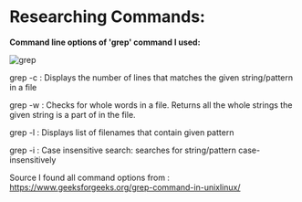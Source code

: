 # Researching Commands:

**Command line options of 'grep' command I used:**

![grep](https://github.com/gauravn17/cse-15l-lab-reports/assets/93863977/f553deab-b118-445f-9052-f87819ffe2aa)

grep -c : Displays the number of lines that matches the given string/pattern in a file


grep -w : Checks for whole words in a file. Returns all the whole strings the given string is a part of in the file.


grep -l : Displays list of filenames that contain given pattern


grep -i : Case insensitive search: searches for string/pattern case-insensitively

Source I found all command options from : https://www.geeksforgeeks.org/grep-command-in-unixlinux/
